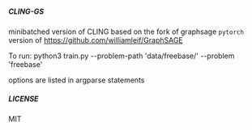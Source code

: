 ##### CLING-GS

minibatched version of CLING based on the fork of graphsage `pytorch` version of https://github.com/williamleif/GraphSAGE

To run:
python3 train.py --problem-path 'data/freebase/' --problem 'freebase'

options are listed in argparse statements

##### LICENSE
MIT

